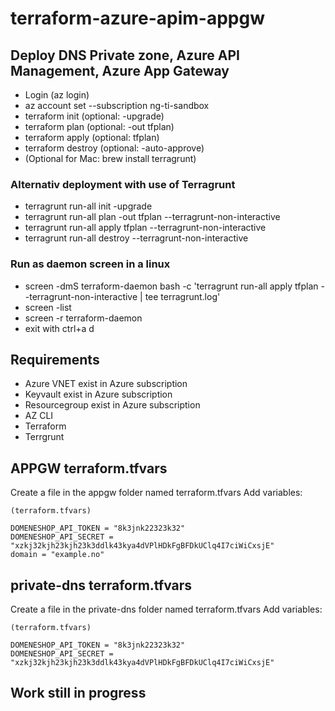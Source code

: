 # terraform-azure-apim-appgw
## Deploy DNS Private zone, Azure API Management, Azure App Gateway

- Login (az login)
- az account set --subscription ng-ti-sandbox
- terraform init (optional: -upgrade)
- terraform plan (optional: -out tfplan)
- terraform apply (optional: tfplan)
- terraform destroy (optional: -auto-approve)
- (Optional for Mac: brew install terragrunt)

### Alternativ deployment with use of Terragrunt
- terragrunt run-all init -upgrade
- terragrunt run-all plan -out tfplan --terragrunt-non-interactive
- terragrunt run-all apply tfplan --terragrunt-non-interactive
- terragrunt run-all destroy --terragrunt-non-interactive

### Run as daemon screen in a linux
- screen -dmS terraform-daemon bash -c 'terragrunt run-all apply tfplan --terragrunt-non-interactive | tee terragrunt.log'
- screen -list
- screen -r terraform-daemon
- exit with ctrl+a d

## Requirements
- Azure VNET exist in Azure subscription
- Keyvault exist in Azure subscription
- Resourcegroup exist in Azure subscription
- AZ CLI
- Terraform
- Terrgrunt

## APPGW terraform.tfvars
Create a file in the appgw folder named terraform.tfvars
Add variables:
~~~
(terraform.tfvars)

DOMENESHOP_API_TOKEN = "8k3jnk22323k32"
DOMENESHOP_API_SECRET = "xzkj32kjh23kjh23k3ddlk43kya4dVPlHDkFgBFDkUClq4I7ciWiCxsjE"
domain = "example.no"
~~~

## private-dns terraform.tfvars
Create a file in the private-dns folder named terraform.tfvars
Add variables:
~~~
(terraform.tfvars)

DOMENESHOP_API_TOKEN = "8k3jnk22323k32"
DOMENESHOP_API_SECRET = "xzkj32kjh23kjh23k3ddlk43kya4dVPlHDkFgBFDkUClq4I7ciWiCxsjE"
~~~


## Work still in progress
